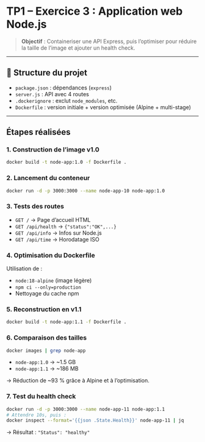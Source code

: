# TP1 – Exercice 3 : Application web Node.js

> **Objectif** : Containeriser une API Express, puis l’optimiser pour réduire la taille de l’image et ajouter un health check.

---

## 📁 Structure du projet
- `package.json` : dépendances (`express`)
- `server.js` : API avec 4 routes
- `.dockerignore` : exclut `node_modules`, etc.
- `Dockerfile` : version initiale + version optimisée (Alpine + multi-stage)


---

##  Étapes réalisées

### 1. Construction de l’image v1.0
```bash
docker build -t node-app:1.0 -f Dockerfile .
```


### 2. Lancement du conteneur
```bash
docker run -d -p 3000:3000 --name node-app-10 node-app:1.0
```

### 3. Tests des routes
- `GET /` → Page d’accueil HTML
- `GET /api/health` → `{"status":"OK",...}`
- `GET /api/info` → Infos sur Node.js
- `GET /api/time` → Horodatage ISO

### 4. Optimisation du Dockerfile
Utilisation de :
- `node:18-alpine` (image légère)
- `npm ci --only=production`
- Nettoyage du cache npm

### 5. Reconstruction en v1.1
```bash
docker build -t node-app:1.1 -f Dockerfile .
```

### 6. Comparaison des tailles
```bash
docker images | grep node-app
``` 
- `node-app:1.0` → ~1.5 GB
- `node-app:1.1` → ~186 MB

→ Réduction de ~93 % grâce à Alpine et à l’optimisation.

### 7. Test du health check
```bash
docker run -d -p 3000:3000 --name node-app-11 node-app:1.1
# Attendre 10s, puis :
docker inspect --format='{{json .State.Health}}' node-app-11 | jq
```
→ Résultat : `"Status": "healthy"`
